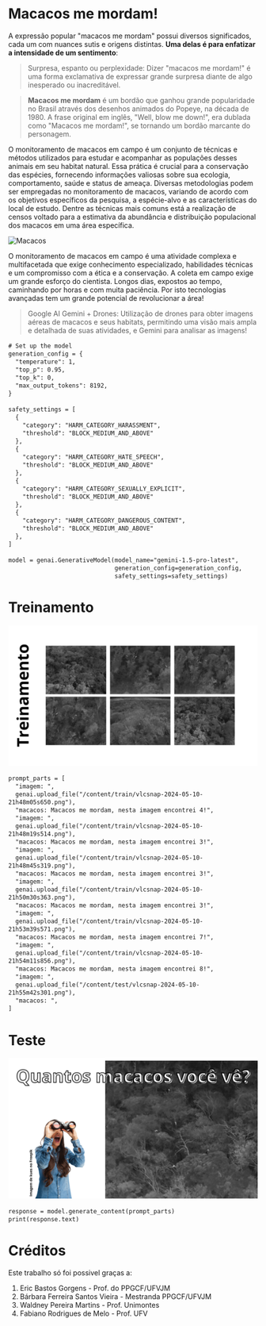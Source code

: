 # Macacos me mordam!

A expressão popular "macacos me mordam" possui diversos significados, cada um com nuances sutis e origens distintas. **Uma delas é para enfatizar a intensidade de um sentimento**:

> Surpresa, espanto ou perplexidade: Dizer "macacos me mordam!" é uma forma exclamativa de expressar grande surpresa diante de algo inesperado ou inacreditável.

> **Macacos me mordam** é um bordão que ganhou grande popularidade no Brasil através dos desenhos animados do Popeye, na década de 1980. A frase original em inglês, "Well, blow me down!", era dublada como "Macacos me mordam!", se tornando um bordão marcante do personagem.

O monitoramento de macacos em campo é um conjunto de técnicas e métodos utilizados para estudar e acompanhar as populações desses animais em seu habitat natural. Essa prática é crucial para a conservação das espécies, fornecendo informações valiosas sobre sua ecologia, comportamento, saúde e status de ameaça. Diversas metodologias podem ser empregadas no monitoramento de macacos, variando de acordo com os objetivos específicos da pesquisa, a espécie-alvo e as características do local de estudo. Dentre as técnicas mais comuns está a realização de censos voltado para a estimativa da abundância e distribuição populacional dos macacos em uma área específica.

![Macacos](/img/macacos.gif "Macacos se movimentando")

O monitoramento de macacos em campo é uma atividade complexa e multifacetada que exige conhecimento especializado, habilidades técnicas e um compromisso com a ética e a conservação. A coleta em campo exige um grande esforço do cientista. Longos dias, expostos ao tempo, caminhando por horas e com muita paciência. Por isto tecnologias avançadas tem um grande potencial de revolucionar a área!

> Google AI Gemini + Drones: Utilização de drones para obter imagens aéreas de macacos e seus habitats, permitindo uma visão mais ampla e detalhada de suas atividades, e Gemini para analisar as imagens!

```
# Set up the model
generation_config = {
  "temperature": 1,
  "top_p": 0.95,
  "top_k": 0,
  "max_output_tokens": 8192,
}

safety_settings = [
  {
    "category": "HARM_CATEGORY_HARASSMENT",
    "threshold": "BLOCK_MEDIUM_AND_ABOVE"
  },
  {
    "category": "HARM_CATEGORY_HATE_SPEECH",
    "threshold": "BLOCK_MEDIUM_AND_ABOVE"
  },
  {
    "category": "HARM_CATEGORY_SEXUALLY_EXPLICIT",
    "threshold": "BLOCK_MEDIUM_AND_ABOVE"
  },
  {
    "category": "HARM_CATEGORY_DANGEROUS_CONTENT",
    "threshold": "BLOCK_MEDIUM_AND_ABOVE"
  },
]

model = genai.GenerativeModel(model_name="gemini-1.5-pro-latest",
                              generation_config=generation_config,
                              safety_settings=safety_settings)
```

# Treinamento

![Few shots](/img/slide1.png "Imagens treinamento")

```
prompt_parts = [
  "imagem: ",
  genai.upload_file("/content/train/vlcsnap-2024-05-10-21h48m05s650.png"),
  "macacos: Macacos me mordam, nesta imagem encontrei 4!",
  "imagem: ",
  genai.upload_file("/content/train/vlcsnap-2024-05-10-21h48m19s514.png"),
  "macacos: Macacos me mordam, nesta imagem encontrei 3!",
  "imagem: ",
  genai.upload_file("/content/train/vlcsnap-2024-05-10-21h48m45s319.png"),
  "macacos: Macacos me mordam, nesta imagem encontrei 3!",
  "imagem: ",
  genai.upload_file("/content/train/vlcsnap-2024-05-10-21h50m30s363.png"),
  "macacos: Macacos me mordam, nesta imagem encontrei 3!",
  "imagem: ",
  genai.upload_file("/content/train/vlcsnap-2024-05-10-21h53m39s571.png"),
  "macacos: Macacos me mordam, nesta imagem encontrei 7!",
  "imagem: ",
  genai.upload_file("/content/train/vlcsnap-2024-05-10-21h54m11s856.png"),
  "macacos: Macacos me mordam, nesta imagem encontrei 8!",
  "imagem: ",
  genai.upload_file("/content/test/vlcsnap-2024-05-10-21h55m42s301.png"),
  "macacos: ",
]
```

# Teste

![Teste](/img/slide2.png "Imagem teste")

```
response = model.generate_content(prompt_parts)
print(response.text)
```

# Créditos

Este trabalho só foi possivel graças a:

1. Eric Bastos Gorgens - Prof. do PPGCF/UFVJM
2. Bárbara Ferreira Santos Vieira - Mestranda PPGCF/UFVJM 
3. Waldney Pereira Martins - Prof. Unimontes
4. Fabiano Rodrigues de Melo - Prof. UFV

